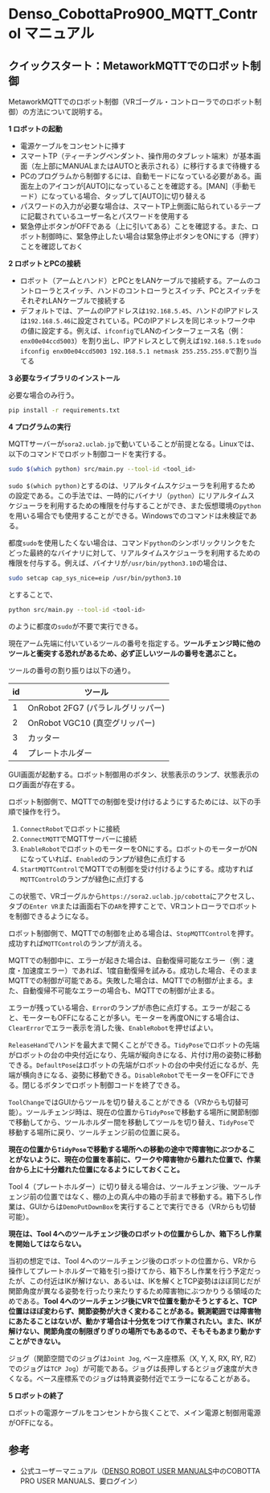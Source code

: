 # Denso_CobottaPro900_MQTT_Control マニュアル

## クイックスタート：MetaworkMQTTでのロボット制御

MetaworkMQTTでのロボット制御（VRゴーグル・コントローラでのロボット制御）の方法について説明する。

**1 ロボットの起動**

- 電源ケーブルをコンセントに挿す
- スマートTP（ティーチングペンダント、操作用のタブレット端末）が基本画面（左上部にMANUALまたはAUTOと表示される）に移行するまで待機する
- PCのプログラムから制御するには、自動モードになっている必要がある。画面左上のアイコンが[AUTO]になっていることを確認する。[MAN]（手動モード）になっている場合、タップして[AUTO]に切り替える
- パスワードの入力が必要な場合は、スマートTP上側面に貼られているテープに記載されているユーザー名とパスワードを使用する
- 緊急停止ボタンがOFFである（上に引いてある）ことを確認する。また、ロボット制御時に、緊急停止したい場合は緊急停止ボタンをONにする（押す）ことを確認しておく

**2 ロボットとPCの接続**

- ロボット（アームとハンド）とPCとをLANケーブルで接続する。アームのコントローラとスイッチ、ハンドのコントローラとスイッチ、PCとスイッチをそれぞれLANケーブルで接続する
- デフォルトでは、アームのIPアドレスは`192.168.5.45`、ハンドのIPアドレスは`192.168.5.46`に設定されている。PCのIPアドレスを同じネットワーク中の値に設定する。例えば、`ifconfig`でLANのインターフェース名（例：`enx00e04ccd5003`）を割り出し、IPアドレスとして例えば`192.168.5.1`を`sudo ifconfig enx00e04ccd5003 192.168.5.1 netmask 255.255.255.0`で割り当てる

**3 必要なライブラリのインストール**

必要な場合のみ行う。

```sh
pip install -r requirements.txt
```

**4 プログラムの実行**

MQTTサーバーが`sora2.uclab.jp`で動いていることが前提となる。Linuxでは、以下のコマンドでロボット制御コードを実行する。

```sh
sudo $(which python) src/main.py --tool-id <tool_id>
```

`sudo $(which python)`とするのは、リアルタイムスケジューラを利用するための設定である。この手法では、一時的にバイナリ（`python`）にリアルタイムスケジューラを利用するための権限を付与することができ、また仮想環境の`python`を用いる場合でも使用することができる。Windowsでのコマンドは未検証である。

都度`sudo`を使用したくない場合は、コマンド`python`のシンボリックリンクをたどった最終的なバイナリに対して、リアルタイムスケジューラを利用するための権限を付与する。例えば、バイナリが`/usr/bin/python3.10`の場合は、

```sh
sudo setcap cap_sys_nice=eip /usr/bin/python3.10
```

とすることで、

```sh
python src/main.py --tool-id <tool-id>
```

のように都度の`sudo`が不要で実行できる。

現在アーム先端に付いているツールの番号を指定する。**ツールチェンジ時に他のツールと衝突する恐れがあるため、必ず正しいツールの番号を選ぶこと。**

ツールの番号の割り振りは以下の通り。

| id | ツール |
| - | - |
| 1 | OnRobot 2FG7 (パラレルグリッパー) |
| 2 | OnRobot VGC10 (真空グリッパー) |
| 3 | カッター |
| 4 | プレートホルダー |

GUI画面が起動する。ロボット制御用のボタン、状態表示のランプ、状態表示のログ画面が存在する。

ロボット制御側で、MQTTでの制御を受け付けるようにするためには、以下の手順で操作を行う。

1. `ConnectRobot`でロボットに接続
2. `ConnectMQTT`でMQTTサーバーに接続
3. `EnableRobot`でロボットのモーターをONにする。ロボットのモーターがONになっていれば、`Enabled`のランプが緑色に点灯する
4. `StartMQTTControl`でMQTTでの制御を受け付けるようにする。成功すれば`MQTTControl`のランプが緑色に点灯する

この状態で、VRゴーグルから`https://sora2.uclab.jp/cobotta`にアクセスし、タブの`Enter VR`または画面右下の`AR`を押すことで、VRコントローラでロボットを制御できるようになる。

ロボット制御側で、MQTTでの制御を止める場合は、`StopMQTTControl`を押す。成功すれば`MQTTControl`のランプが消える。

MQTTでの制御中に、エラーが起きた場合は、自動復帰可能なエラー（例：速度・加速度エラー）であれば、1度自動復帰を試みる。成功した場合、そのままMQTTでの制御が可能である。失敗した場合は、MQTTでの制御が止まる。また、自動復帰不可能なエラーの場合も、MQTTでの制御が止まる。

エラーが残っている場合、`Error`のランプが赤色に点灯する。エラーが起こると、モーターもOFFになることが多い。モーターを再度ONにする場合は、`ClearError`でエラー表示を消した後、`EnableRobot`を押せばよい。

`ReleaseHand`でハンドを最大まで開くことができる。`TidyPose`でロボットの先端がロボットの台の中央付近になり、先端が縦向きになる、片付け用の姿勢に移動できる。`DefaultPose`はロボットの先端がロボットの台の中央付近になるが、先端が横向きになる、姿勢に移動できる。`DisableRobot`でモーターをOFFにできる。閉じるボタンでロボット制御コードを終了できる。

`ToolChange`ではGUIからツールを切り替えることができる（VRからも切替可能）。ツールチェンジ時は、現在の位置から`TidyPose`で移動する場所に関節制御で移動してから、ツールホルダー間を移動してツールを切り替え、`TidyPose`で移動する場所に戻り、ツールチェンジ前の位置に戻る。

**現在の位置から`TidyPose`で移動する場所への移動の途中で障害物にぶつかることがないように、現在の位置を事前に、ワークや障害物から離れた位置で、作業台から上に十分離れた位置になるようにしておくこと。**

Tool 4（プレートホルダー）に切り替える場合は、ツールチェンジ後、ツールチェンジ前の位置ではなく、棚の上の真ん中の箱の手前まで移動する。箱下ろし作業は、GUIからは`DemoPutDownBox`を実行することで実行できる（VRからも切替可能）。

**現在は、Tool 4へのツールチェンジ後のロボットの位置からしか、箱下ろし作業を開始してはならない。**

当初の想定では、Tool 4へのツールチェンジ後のロボットの位置から、VRから操作してプレートホルダーで箱を引っ掛けてから、箱下ろし作業を行う予定だったが、この付近はIKが解けない、あるいは、IKを解くとTCP姿勢はほぼ同じだが関節角度が異なる姿勢を行ったり来たりするため障害物にぶつかりうる領域のためである。**Tool 4へのツールチェンジ後にVRで位置を動かそうとすると、TCP位置はほぼ変わらず、関節姿勢が大きく変わることがある。観測範囲では障害物にあたることはないが、動かす場合は十分気をつけて作業されたい。また、IKが解けない、関節角度の制限ぎりぎりの場所でもあるので、そもそもあまり動かすことができない。**

ジョグ（関節空間でのジョグは`Joint Jog`, ベース座標系（X, Y, X, RX, RY, RZ）でのジョグは`TCP Jog`）が可能である。ジョグは長押しするとジョグ速度が大きくなる。ベース座標系でのジョグは特異姿勢付近でエラーになることがある。

**5 ロボットの終了**

ロボットの電源ケーブルをコンセントから抜くことで、メイン電源と制御用電源がOFFになる。

## 参考

- 公式ユーザーマニュアル（[DENSO ROBOT USER MANUALS](https://www.fa-manuals.denso-wave.com/jp/select.php)中のCOBOTTA PRO USER MANUALS、要ログイン）
